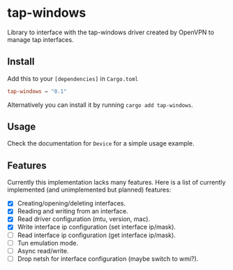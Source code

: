# tap-windows
Library to interface with the tap-windows driver created by OpenVPN to manage tap interfaces.

## Install
Add this to your `[dependencies]` in `Cargo.toml`
```toml
tap-windows = "0.1"
```
Alternatively you can install it by running `cargo add tap-windows`.

## Usage
Check the documentation for `Device` for a simple usage example.

## Features
Currently this implementation lacks many features. Here is a list of currently implemented (and unimplemented but planned) features:
- [x] Creating/opening/deleting interfaces.
- [x] Reading and writing from an interface.
- [x] Read driver configuration (mtu, version, mac).
- [x] Write interface ip configuration (set interface ip/mask).
- [ ] Read interface ip configuration (get interface ip/mask).
- [ ] Tun emulation mode.
- [ ] Async read/write.
- [ ] Drop netsh for interface configuration (maybe switch to wmi?).